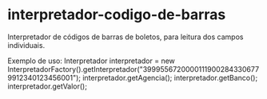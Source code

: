 interpretador-codigo-de-barras
==============================

Interpretador de códigos de barras de boletos, para leitura dos campos individuais.

Exemplo de uso:
Interpretador interpretador = new InterpretadorFactory().getInterpretador("39995567200001119002843306779912340123456001");
interpretador.getAgencia();
interpretador.getBanco();
interpretador.getValor();
